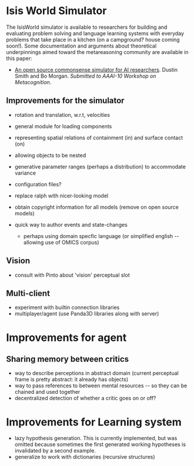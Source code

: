 # Isis World Simulator

The IsisWorld simulator is available to researchers for building and evaluating problem solving and language learning systems with everyday problems that take place in a kitchen (on a campground?  house coming soon!).  Some documentation and arguments about theoretical underpinnings aimed toward the metareasoning community are available in this paper: 
 
   * [An open source commonsense simulator for AI researchers](http://web.media.mit.edu/~dustin/simulator_metacog_@ai_2010.pdf).  Dustin Smith and Bo Morgan.  *Submitted to AAAI-10 Workshop on Metacognition*.
    
## Improvements for the simulator

 - rotation and translation, w.r.t, velocities
  - general module for loading components
  - representing spatial relations of containment (in) and surface contact (on)
  - allowing objects to be nested
  - generative parameter ranges (perhaps a distribution) to accommodate variance 
  - configuration files?

- replace ralph with nicer-looking model
- obtain copyright information for all models (remove on open source models)

- quick way to author events and state-changes
  - perhaps using domain specfic language (or simplified english -- allowing use of OMICS corpus)
 

## Vision
 - consult with Pinto about 'vision' perceptual slot


## Multi-client
  - experiment with builtin connection libraries
  - multiplayer/agent (use Panda3D libraries along with server)


# Improvements for agent

## Sharing memory between critics
 - way to describe perceptions in abstract domain (current perceptual frame is pretty abstract: it already has objects)
 - way to pass references to between mental resources -- so they can be chained and used together
 - decentralized detection of whether a critic goes on or off?

# Improvements for Learning system
 - lazy hypothesis generation.  This is currently implemented, but was omitted because sometimes the first generated working hypotheses is invalidated by a second example.  
 - generalize to work with dictionaries (recursive structures)

 

